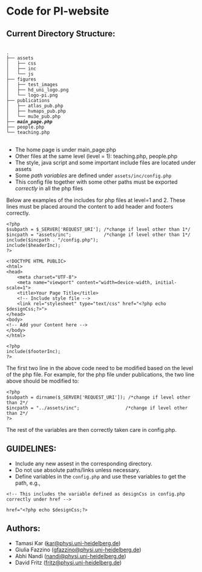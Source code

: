 # Code for PI-website

## Current Directory Structure:

<pre><code>
.
├── assets
│   ├── css
│   ├── inc
│   └── js
├── figures
│   ├── test_images
│   ├── hd_uni_logo.png
│   └── logo-pi.png
├── publications
│   ├── atlas_pub.php
│   ├── hvmaps_pub.php
│   └── mu3e_pub.php
├── <b><i>main_page.php</i></b>
├── people.php
└── teaching.php
</code>
</pre>

- The home page is under main_page.php
- Other files at the same level (level = 1): teaching.php, people.php
- The style, java script and some important include files are located under assets
- Some *path variables* are defined under `assets/inc/config.php`
- This config file together with some other paths must be exported *correctly* in all the php files 

Below are examples of the includes for php files at level=1 and 2.
These lines must be placed around the content to add header and footers correctly.

```
<?php
$subpath = $_SERVER['REQUEST_URI']; /*change if level other than 1*/
$incpath = "assets/inc";            /*change if level other than 1*/
include($incpath . "/config.php");
include($headerInc);
?>

<!DOCTYPE HTML PUBLIC>
<html>
<head>
    <meta charset="UTF-8">
    <meta name="viewport" content="width=device-width, initial-scale=1">
    <title>Your Page Title</title>
	<!-- Include style file -->
    <link rel="stylesheet" type="text/css" href="<?php echo $designCss;?>">
</head>
<body>
<!-- Add your Content here -->
</body>
</html>

<?php
include($footerInc); 
?>
```
The first two line in the above code need to be modified based on the level of the php file.
For example, for the php file under publications, the two line above should be modified to:
```
<?php
$subpath = dirname($_SERVER['REQUEST_URI']); /*change if level other than 2*/
$incpath = "../assets/inc";                 /*change if level other than 2*/
?>
```
The rest of the variables are then correctly taken care in config.php.

## GUIDELINES:

- Include any new assest in the corresponding directory.
- Do not use absolute paths/links unless necessary.
- Define variables in the `config.php` and use these variables to get the path, e.g.,
```
<!-- This includes the variable defined as designCss in config.php correctly under href -->

href="<?php echo $designCss;?>
```
## Authors:
- Tamasi Kar (<a href="mailto:kar@physi.uni-heidelberg.de">kar@physi.uni-heidelberg.de</a>)
- Giulia Fazzino (<a href="mailto:gfazzino@physi.uni-heidelberg.de">gfazzino@physi.uni-heidelberg.de</a>)
- Abhi Nandi (<a href="mailto:nandi@physi.uni-heidelberg.de">nandi@physi.uni-heidelberg.de</a>)
- David Fritz (<a href="mailto:fritz@physi.uni-heidelberg.de">fritz@physi.uni-heidelberg.de</a>)